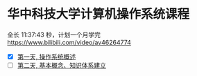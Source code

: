 # 华中科技大学计算机操作系统课程
全长 11:37:43 秒，计划一个月学完
https://www.bilibili.com/video/av46264774

* [x] [第一天, 操作系统概述](./day01.md)
* [ ] [第二天, 基本概念、知识体系建立](./day02.md)
